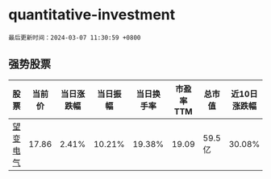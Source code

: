 # quantitative-investment

`最后更新时间：2024-03-07 11:30:59 +0800`

## 强势股票

|股票|当前价|当日涨跌幅|当日振幅|当日换手率|市盈率TTM|总市值|近10日涨跌幅|
|----|----|----|----|----|----|----|----|
|[望变电气](https://xueqiu.com/S/SH603191)|17.86|2.41%|10.21%|19.38%|19.09|59.5亿|30.08%|
